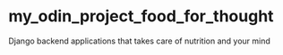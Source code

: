 # my_odin_project_food_for_thought
Django backend applications that takes care of nutrition and your mind
